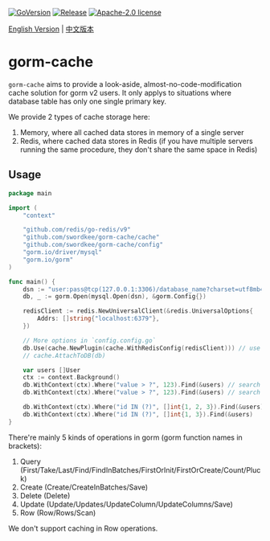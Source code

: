 [![GoVersion](https://img.shields.io/github/go-mod/go-version/swordkee/gorm-cache)](https://github.com/swordkee/gorm-cache/blob/master/go.mod)
[![Release](https://img.shields.io/github/v/release/swordkee/gorm-cache)](https://github.com/swordkee/gorm-cache/releases)
[![Apache-2.0 license](https://img.shields.io/badge/license-Apache2.0-brightgreen.svg)](https://opensource.org/licenses/Apache-2.0)

[English Version](./README.md) | [中文版本](./README.ZH_CN.md)

# gorm-cache

`gorm-cache` aims to provide a look-aside, almost-no-code-modification cache solution for gorm v2 users. It only applys to situations where database table has only one single primary key.

We provide 2 types of cache storage here:

1. Memory, where all cached data stores in memory of a single server
2. Redis, where cached data stores in Redis (if you have multiple servers running the same procedure, they don't share the same space in Redis)

## Usage

```go
package main

import (
	"context"

	"github.com/redis/go-redis/v9"
	"github.com/swordkee/gorm-cache/cache"
	"github.com/swordkee/gorm-cache/config"
	"gorm.io/driver/mysql"
	"gorm.io/gorm"
)

func main() {
	dsn := "user:pass@tcp(127.0.0.1:3306)/database_name?charset=utf8mb4"
	db, _ := gorm.Open(mysql.Open(dsn), &gorm.Config{})

	redisClient := redis.NewUniversalClient(&redis.UniversalOptions{
		Addrs: []string{"localhost:6379"},
	})

	// More options in `config.config.go`
	db.Use(cache.NewPlugin(cache.WithRedisConfig(redisClient))) // use gorm plugin
	// cache.AttachToDB(db)

	var users []User
	ctx := context.Background()
	db.WithContext(ctx).Where("value > ?", 123).Find(&users) // search cache not hit, objects cached
	db.WithContext(ctx).Where("value > ?", 123).Find(&users) // search cache hit

	db.WithContext(ctx).Where("id IN (?)", []int{1, 2, 3}).Find(&users) // primary key cache not hit, users cached
	db.WithContext(ctx).Where("id IN (?)", []int{1, 3}).Find(&users)    // primary key cache hit
}
```

There're mainly 5 kinds of operations in gorm (gorm function names in brackets):

1. Query (First/Take/Last/Find/FindInBatches/FirstOrInit/FirstOrCreate/Count/Pluck)
2. Create (Create/CreateInBatches/Save)
3. Delete (Delete)
4. Update (Update/Updates/UpdateColumn/UpdateColumns/Save)
5. Row (Row/Rows/Scan)

We don't support caching in Row operations.
